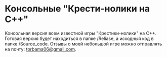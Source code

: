 # Консольные "Крести-нолики на C++"
Консольная версия всем известной игры "Крестики-нолики" на C++.
Готовая версия будет находиться в папке /Reliase, а исходный код в папке /Source_code.
Отзывы о моей небольшой игре можно отправлять на почту: torbama06@gmail.com. 
